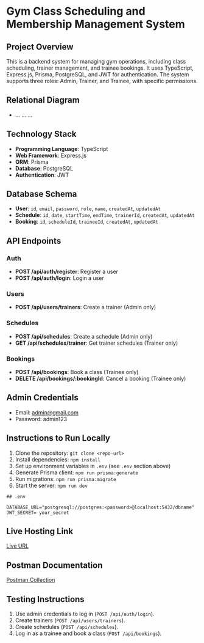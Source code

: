 # Gym Class Scheduling and Membership Management System

## Project Overview
This is a backend system for managing gym operations, including class scheduling, trainer management, and trainee bookings. It uses TypeScript, Express.js, Prisma, PostgreSQL, and JWT for authentication. The system supports three roles: Admin, Trainer, and Trainee, with specific permissions.

## Relational Diagram
- ... ... ...

## Technology Stack
- **Programming Language**: TypeScript
- **Web Framework**: Express.js
- **ORM**: Prisma
- **Database**: PostgreSQL
- **Authentication**: JWT

## Database Schema
- **User**: `id`, `email`, `password`, `role`, `name`, `createdAt`, `updatedAt`
- **Schedule**: `id`, `date`, `startTime`, `endTime`, `trainerId`, `createdAt`, `updatedAt`
- **Booking**: `id`, `scheduleId`, `traineeId`, `createdAt`, `updatedAt`

## API Endpoints
### Auth
- **POST /api/auth/register**: Register a user
- **POST /api/auth/login**: Login a user
### Users
- **POST /api/users/trainers**: Create a trainer (Admin only)
### Schedules
- **POST /api/schedules**: Create a schedule (Admin only)
- **GET /api/schedules/trainer**: Get trainer schedules (Trainer only)
### Bookings
- **POST /api/bookings**: Book a class (Trainee only)
- **DELETE /api/bookings/:bookingId**: Cancel a booking (Trainee only)

## Admin Credentials
- Email: admin@gmail.com
- Password: admin123

## Instructions to Run Locally
1. Clone the repository: `git clone <repo-url>`
2. Install dependencies: `npm install`
3. Set up environment variables in `.env` (see `.env` section above)
4. Generate Prisma client: `npm run prisma:generate`
5. Run migrations: `npm run prisma:migrate`
6. Start the server: `npm run dev`
``` 
## .env

DATABASE_URL="postgresql://postgres:<password>@localhost:5432/dbname"
JWT_SECRET= your_secret

```

## Live Hosting Link
[Live URL](#)

## Postman Documentation
[Postman Collection](#)

## Testing Instructions
1. Use admin credentials to log in (`POST /api/auth/login`).
2. Create trainers (`POST /api/users/trainers`).
3. Create schedules (`POST /api/schedules`).
4. Log in as a trainee and book a class (`POST /api/bookings`).